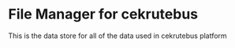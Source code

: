 # File Manager for cekrutebus
This is the data store for all of the data used in cekrutebus platform
